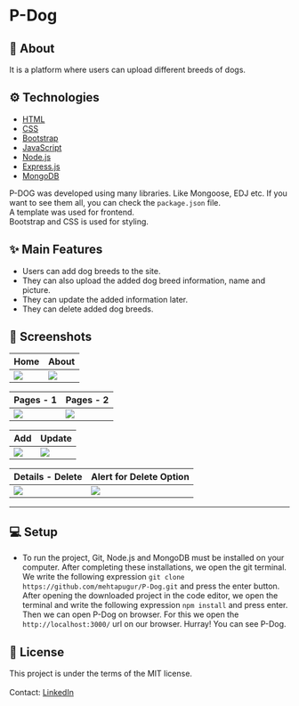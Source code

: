 # P-Dog

## :calling: About
It is a platform where users can upload different breeds of dogs. 

## :gear: Technologies

- [HTML](https://www.w3schools.com/html/)
- [CSS](https://www.w3schools.com/css/)
- [Bootstrap](https://getbootstrap.com/docs/)
- [JavaScript](https://www.javascript.com/)
- [Node.js](https://nodejs.org/en/)
- [Express.js](https://expressjs.com/)
- [MongoDB](https://www.mongodb.com/)

P-DOG was developed using many libraries. Like Mongoose, EDJ etc. If you want to see them all, you can check the `package.json` file. <br/>
A template was used for frontend.<br/>
Bootstrap and CSS is used for styling.
<br/>

## :sparkles: Main Features

  - Users can add dog breeds to the site.
  - They can also upload the added dog breed information, name and picture.
  - They can update the added information later.
  - They can delete added dog breeds.

## :camera_flash: Screenshots

| Home | About | 
| --- | --- |
| <img src="https://user-images.githubusercontent.com/24686636/150376866-961ad241-8f88-48fe-89b3-3a1dc83deb6a.png"> | <img src="https://user-images.githubusercontent.com/24686636/150374499-c1c01d99-c6e1-45b7-8807-bf96fc38a53f.png"> |

| Pages - 1 | Pages - 2 | 
| --- | --- |
| <img src="https://user-images.githubusercontent.com/24686636/150206132-0dc20eb0-d369-4bd1-99e1-b00b5b430d06.png"> | <img src="https://user-images.githubusercontent.com/24686636/150206147-42dae2e0-fa49-4e44-8e30-405e3477d537.png"> |

| Add | Update | 
| --- | --- |
| <img src="https://user-images.githubusercontent.com/24686636/150374815-60b2eafe-e424-4c0f-8a2a-d793077c7f1d.png"> | <img src="https://user-images.githubusercontent.com/24686636/150374873-4d2e40fb-6960-4e7a-bf53-ac8292bcd907.png"> |

| Details - Delete | Alert for Delete Option | 
| --- | --- |
| <img src="https://user-images.githubusercontent.com/24686636/150376017-5ce3d870-df23-420e-bd0a-f4f6df777c94.png"> | <img src="https://user-images.githubusercontent.com/24686636/150375079-735d1ecd-27da-460d-b68d-d688163d533d.png"> |
<hr/>


## :computer: Setup
  
  - To run the project, Git, Node.js and MongoDB must be installed on your computer. After completing these installations, we open the git terminal. We write the following expression `git clone https://github.com/mehtapugur/P-Dog.git` and press the enter button. After opening the downloaded project in the code editor, we open the terminal and write the following expression `npm install` and press enter. Then we can open P-Dog on browser. For this we open the `http://localhost:3000/` url on our browser. Hurray! You can see P-Dog.
 
## :memo: License
This project is under the terms of the MIT license.
<br/>
<br/>
Contact: [LinkedIn](https://www.linkedin.com/in/mehtapugur)
